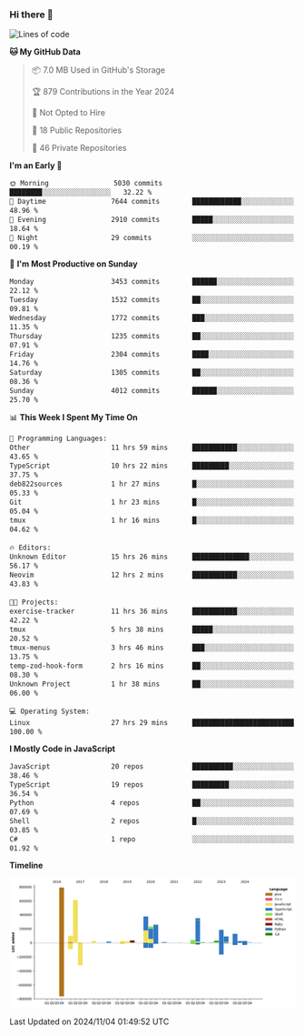 ### Hi there 👋

<!--
**Clumsy-Coder/Clumsy-Coder** is a ✨ _special_ ✨ repository because its `README.md` (this file) appears on your GitHub profile.

Here are some ideas to get you started:

- 🔭 I’m currently working on ...
- 🌱 I’m currently learning ...
- 👯 I’m looking to collaborate on ...
- 🤔 I’m looking for help with ...
- 💬 Ask me about ...
- 📫 How to reach me: ...
- 😄 Pronouns: ...
- ⚡ Fun fact: ...
-->

<!-- anmol098/waka-readme-stats -->
<!--START_SECTION:waka-->
![Lines of code](https://img.shields.io/badge/From%20Hello%20World%20I%27ve%20Written-3.4%20million%20lines%20of%20code-blue)

**🐱 My GitHub Data** 

> 📦 7.0 MB Used in GitHub's Storage 
 > 
> 🏆 879 Contributions in the Year 2024
 > 
> 🚫 Not Opted to Hire
 > 
> 📜 18 Public Repositories 
 > 
> 🔑 46 Private Repositories 
 > 
**I'm an Early 🐤** 

```text
🌞 Morning                5030 commits        ████████░░░░░░░░░░░░░░░░░   32.22 % 
🌆 Daytime                7644 commits        ████████████░░░░░░░░░░░░░   48.96 % 
🌃 Evening                2910 commits        █████░░░░░░░░░░░░░░░░░░░░   18.64 % 
🌙 Night                  29 commits          ░░░░░░░░░░░░░░░░░░░░░░░░░   00.19 % 
```
📅 **I'm Most Productive on Sunday** 

```text
Monday                   3453 commits        ██████░░░░░░░░░░░░░░░░░░░   22.12 % 
Tuesday                  1532 commits        ██░░░░░░░░░░░░░░░░░░░░░░░   09.81 % 
Wednesday                1772 commits        ███░░░░░░░░░░░░░░░░░░░░░░   11.35 % 
Thursday                 1235 commits        ██░░░░░░░░░░░░░░░░░░░░░░░   07.91 % 
Friday                   2304 commits        ████░░░░░░░░░░░░░░░░░░░░░   14.76 % 
Saturday                 1305 commits        ██░░░░░░░░░░░░░░░░░░░░░░░   08.36 % 
Sunday                   4012 commits        ██████░░░░░░░░░░░░░░░░░░░   25.70 % 
```


📊 **This Week I Spent My Time On** 

```text
💬 Programming Languages: 
Other                    11 hrs 59 mins      ███████████░░░░░░░░░░░░░░   43.65 % 
TypeScript               10 hrs 22 mins      █████████░░░░░░░░░░░░░░░░   37.75 % 
deb822sources            1 hr 27 mins        █░░░░░░░░░░░░░░░░░░░░░░░░   05.33 % 
Git                      1 hr 23 mins        █░░░░░░░░░░░░░░░░░░░░░░░░   05.04 % 
tmux                     1 hr 16 mins        █░░░░░░░░░░░░░░░░░░░░░░░░   04.62 % 

🔥 Editors: 
Unknown Editor           15 hrs 26 mins      ██████████████░░░░░░░░░░░   56.17 % 
Neovim                   12 hrs 2 mins       ███████████░░░░░░░░░░░░░░   43.83 % 

🐱‍💻 Projects: 
exercise-tracker         11 hrs 36 mins      ███████████░░░░░░░░░░░░░░   42.22 % 
tmux                     5 hrs 38 mins       █████░░░░░░░░░░░░░░░░░░░░   20.52 % 
tmux-menus               3 hrs 46 mins       ███░░░░░░░░░░░░░░░░░░░░░░   13.75 % 
temp-zod-hook-form       2 hrs 16 mins       ██░░░░░░░░░░░░░░░░░░░░░░░   08.30 % 
Unknown Project          1 hr 38 mins        ██░░░░░░░░░░░░░░░░░░░░░░░   06.00 % 

💻 Operating System: 
Linux                    27 hrs 29 mins      █████████████████████████   100.00 % 
```

**I Mostly Code in JavaScript** 

```text
JavaScript               20 repos            ██████████░░░░░░░░░░░░░░░   38.46 % 
TypeScript               19 repos            █████████░░░░░░░░░░░░░░░░   36.54 % 
Python                   4 repos             ██░░░░░░░░░░░░░░░░░░░░░░░   07.69 % 
Shell                    2 repos             █░░░░░░░░░░░░░░░░░░░░░░░░   03.85 % 
C#                       1 repo              ░░░░░░░░░░░░░░░░░░░░░░░░░   01.92 % 
```



**Timeline**

![Lines of Code chart](https://raw.githubusercontent.com/Clumsy-Coder/Clumsy-Coder/main/assets/bar_graph.png)


 Last Updated on 2024/11/04 01:49:52 UTC
<!--END_SECTION:waka-->
